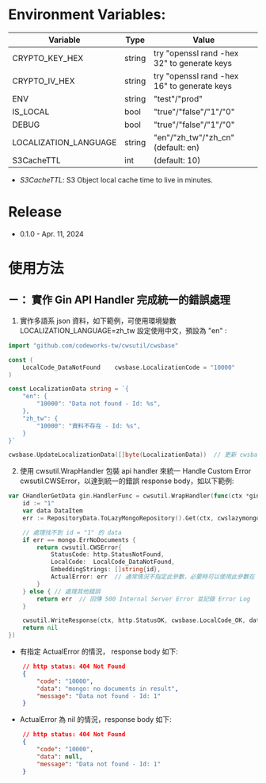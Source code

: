 # Environment Variables:

| Variable              | Type   | Value                                       |
| --------------------- | ------ | ------------------------------------------- |
| CRYPTO_KEY_HEX        | string | try "openssl rand -hex 32" to generate keys |
| CRYPTO_IV_HEX         | string | try "openssl rand -hex 16" to generate keys |
| ENV                   | string | "test"/"prod"                               |
| IS_LOCAL              | bool   | "true"/"false"/"1"/"0"                      |
| DEBUG                 | bool   | "true"/"false"/"1"/"0"                      |
| LOCALIZATION_LANGUAGE | string | "en"/"zh_tw"/"zh_cn" (default: en)          |
| S3CacheTTL            | int    | (default: 10)                               |

* *S3CacheTTL*: S3 Object local cache time to live in minutes.

# Release
* 0.1.0 - Apr. 11, 2024

# 使用方法

## ㄧ： 實作 Gin API Handler 完成統一的錯誤處理

1. 實作多語系 json 資料，如下範例，可使用環境變數 LOCALIZATION_LANGUAGE=zh_tw 設定使用中文，預設為 "en" :

```go
import "github.com/codeworks-tw/cwsutil/cwsbase"

const (
    LocalCode_DataNotFound    cwsbase.LocalizationCode = "10000"
)

const LocalizationData string = `{
    "en": {
        "10000": "Data not found - Id: %s",
    },
    "zh_tw": {
        "10000": "資料不存在 - Id: %s",
    }
}`

cwsbase.UpdateLocalizationData([]byte(LocalizationData))  // 更新 cwsbase 多語系目錄
```

2. 使用 cwsutil.WrapHandler 包裝 api handler 來統一 Handle Custom Error cwsutil.CWSError，以達到統一的錯誤 response body，如以下範例:
  
```go
var CHandlerGetData gin.HandlerFunc = cwsutil.WrapHandler(func(ctx *gin.Context) error {
    id := "1"
    var data DataItem
    err := RepositoryData.ToLazyMongoRepository().Get(ctx, cwslazymongo.Eq("_id", id), &data)

    // 處理找不到 id = "1" 的 data
    if err == mongo.ErrNoDocuments {
        return cwsutil.CWSError{
            StatusCode: http.StatusNotFound,
            LocalCode:  LocalCode_DataNotFound,
            EmbeddingStrings: []string{id},
            ActualError: err  // 通常情況不指定此參數，必要時可以使用此參數在 data 欄位回傳真正的錯誤 message
        }
    } else { // 處理其他錯誤
        return err  // 回傳 500 Internal Server Error 並記錄 Error Log
    }

    cwsutil.WriteResponse(ctx, http.StatusOK, cwsbase.LocalCode_OK, data)
    return nil
})
```

   * 有指定 ActualError 的情況， response body 如下:

```json
    // http status: 404 Not Found
    {
        "code": "10000",
        "data": "mongo: no documents in result",
        "message": "Data not found - Id: 1"
    }
```

   * ActualError 為 nil 的情況，response body 如下:

```json
    // http status: 404 Not Found
    {
        "code": "10000",
        "data": null,
        "message": "Data not found - Id: 1"
    }
```